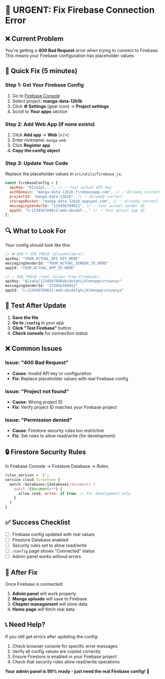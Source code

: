 # 🚨 URGENT: Fix Firebase Connection Error

## **❌ Current Problem**
You're getting a **400 Bad Request** error when trying to connect to Firebase. This means your Firebase configuration has placeholder values.

## **🔧 Quick Fix (5 minutes)**

### **Step 1: Get Your Firebase Config**
1. Go to [Firebase Console](https://console.firebase.google.com)
2. Select project: **manga-data-12b1b**
3. Click **⚙️ Settings** (gear icon) → **Project settings**
4. Scroll to **Your apps** section

### **Step 2: Add Web App (if none exists)**
1. Click **Add app** → **Web** (</>)
2. Enter nickname: `manga-web`
3. Click **Register app**
4. **Copy the config object**

### **Step 3: Update Your Code**
Replace the placeholder values in `src/utils/firebase.js`:

```javascript
const firebaseConfig = {
  apiKey: "AIzaSyC...", // ✅ Your actual API key
  authDomain: "manga-data-12b1b.firebaseapp.com", // ✅ Already correct
  projectId: "manga-data-12b1b", // ✅ Already correct
  storageBucket: "manga-data-12b1b.appspot.com", // ✅ Already correct
  messagingSenderId: "123456789012", // ✅ Your actual sender ID
  appId: "1:123456789012:web:abcdef..." // ✅ Your actual app ID
};
```

## **🔍 What to Look For**

Your config should look like this:
```javascript
// ❌ DON'T USE THESE (placeholders):
apiKey: "YOUR_ACTUAL_API_KEY_HERE"
messagingSenderId: "YOUR_ACTUAL_SENDER_ID_HERE"
appId: "YOUR_ACTUAL_APP_ID_HERE"

// ✅ USE THESE (real values from Firebase):
apiKey: "AIzaSyC1234567890abcdefghijklmnopqrstuvwxyz"
messagingSenderId: "123456789012"
appId: "1:123456789012:web:abcdefghijklmnopqrstuvwxyz"
```

## **🧪 Test After Update**

1. **Save the file**
2. **Go to `/config`** in your app
3. **Click "Test Firebase"** button
4. **Check console** for connection status

## **❌ Common Issues**

### **Issue: "400 Bad Request"**
- **Cause**: Invalid API key or configuration
- **Fix**: Replace placeholder values with real Firebase config

### **Issue: "Project not found"**
- **Cause**: Wrong project ID
- **Fix**: Verify project ID matches your Firebase project

### **Issue: "Permission denied"**
- **Cause**: Firestore security rules too restrictive
- **Fix**: Set rules to allow read/write (for development)

## **🔒 Firestore Security Rules**

In Firebase Console → Firestore Database → Rules:
```javascript
rules_version = '2';
service cloud.firestore {
  match /databases/{database}/documents {
    match /{document=**} {
      allow read, write: if true; // For development only
    }
  }
}
```

## **✅ Success Checklist**

- [ ] Firebase config updated with real values
- [ ] Firestore Database enabled
- [ ] Security rules set to allow read/write
- [ ] `/config` page shows "Connected" status
- [ ] Admin panel works without errors

## **🚀 After Fix**

Once Firebase is connected:
1. **Admin panel** will work properly
2. **Manga uploads** will save to Firebase
3. **Chapter management** will store data
4. **Home page** will fetch real data

## **📞 Need Help?**

If you still get errors after updating the config:
1. Check browser console for specific error messages
2. Verify all config values are copied correctly
3. Ensure Firestore is enabled in your Firebase project
4. Check that security rules allow read/write operations

**Your admin panel is 99% ready - just need the real Firebase config!** 🎯
